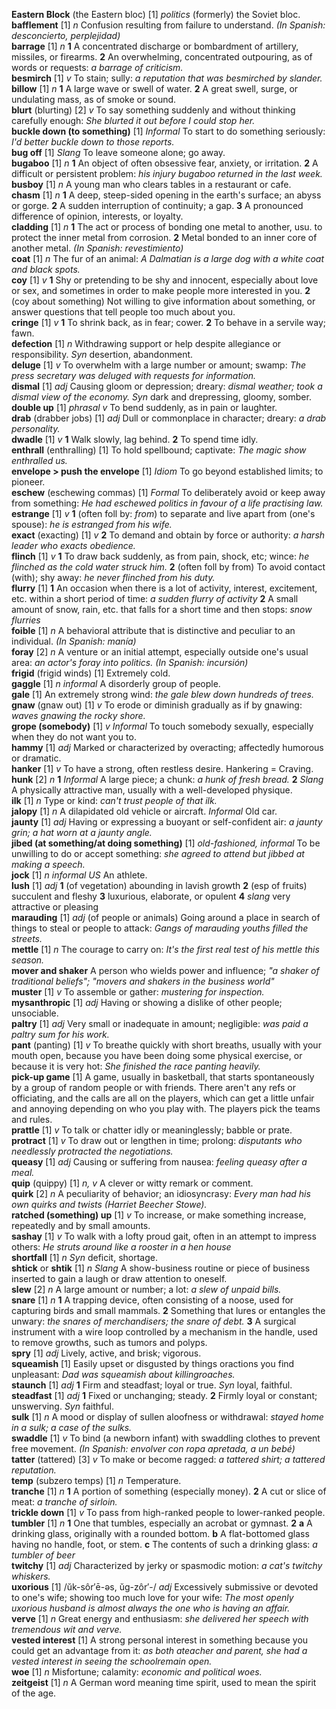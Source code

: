 __Eastern Block__ (the Eastern bloc) [1] _politics_ (formerly) the Soviet bloc.  
__bafflement__ [1] _n_ Confusion resulting from failure to understand. _(In Spanish: desconcierto, perplejidad)_  
__barrage__ [1] _n_ __1__ A concentrated discharge or bombardment of artillery, missiles, or firearms. __2__ An overwhelming, concentrated outpouring, as of words or requests: _a barrage of criticism._  
__besmirch__ [1] _v_ To stain; sully: _a reputation that was besmirched by slander._   
__billow__ [1] _n_ __1__ A large wave or swell of water. __2__ A great swell, surge, or undulating mass, as of smoke or sound.  
__blurt__ (blurting) [2] _v_  To say something suddenly and without thinking carefully enough: _She blurted it out before I could stop her._  
__buckle down (to something)__ [1] _Informal_ To start to do something seriously: _I'd better buckle down to those reports._  
__bug off__ [1] _Slang_ To leave someone alone; go away.  
__bugaboo__ [1] _n_ __1__ An object of often obsessive fear, anxiety, or irritation. __2__ A difficult or persistent problem: _his injury bugaboo returned in the last week._  
__busboy__ [1] _n_ A young man who clears tables in a restaurant or cafe.  
__chasm__ [1] _n_ __1__ A deep, steep-sided opening in the earth's surface; an abyss or gorge. __2__ A sudden interruption of continuity; a gap. __3__ A pronounced difference of opinion, interests, or loyalty.  
__cladding__ [1] _n_ __1__ The act or process of bonding one metal to another, usu. to protect the inner metal from corrosion. __2__ Metal bonded to an inner core of another metal. _(In Spanish: revestimiento)_  
__coat__ [1] _n_ The fur of an animal: _A Dalmatian is a large dog with a white coat and black spots._  
__coy__ [1] _v_ __1__ Shy or pretending to be shy and innocent, especially about love or sex, and sometimes in order to make people more interested in you. __2__ (coy about something) Not willing to give information about something, or answer questions that tell people too much about you.  
__cringe__ [1] _v_ __1__ To shrink back, as in fear; cower. __2__ To behave in a servile way; fawn.  
__defection__ [1] _n_ Withdrawing support or help despite allegiance or responsibility. _Syn_ desertion, abandonment.  
__deluge__ [1] _v_ To overwhelm with a large number or amount; swamp: _The press secretary was deluged with requests for information._  
__dismal__ [1] _adj_ Causing gloom or depression; dreary: _dismal weather; took a dismal view of the economy._  _Syn_ dark and drepressing, gloomy, somber.  
__double up__ [1] _phrasal v_  To bend suddenly, as in pain or laughter.  
__drab__ (drabber jobs) [1] _adj_ Dull or commonplace in character; dreary: _a drab personality._  
__dwadle__ [1] _v_ __1__ Walk slowly, lag behind. __2__ To spend time idly.  
__enthrall__ (enthralling) [1] To hold spellbound; captivate: _The magic show enthralled us._  
__envelope > push the envelope__ [1] _Idiom_ To go beyond established limits; to pioneer.  
__eschew__ (eschewing commas) [1] _Formal_ To deliberately avoid or keep away from something: _He had eschewed politics in favour of a life practising law._  
__estrange__ [1] _v_ __1__ (often foll by: _from_) to separate and live apart from (one's spouse): _he is estranged from his wife._  
__exact__ (exacting) [1] _v_ __2__ To demand and obtain by force or authority: _a harsh leader who exacts obedience._  
__flinch__ [1] _v_ __1__ To draw back suddenly, as from pain, shock, etc; wince: _he flinched as the cold water struck him._ __2__ (often foll by from) To avoid contact (with); shy away: _he never flinched from his duty._  
__flurry__ [1] __1__ An occasion when there is a lot of activity, interest, excitement, etc. within a short period of time: _a sudden flurry of activity_ __2__ A small amount of snow, rain, etc. that falls for a short time and then stops: _snow flurries_  
__foible__ [1] _n_ A behavioral attribute that is distinctive and peculiar to an individual. _(In Spanish: manía)_  
__foray__ [2] _n_ A venture or an initial attempt, especially outside one's usual area: _an actor's foray into politics._ _(In Spanish: incursión)_  
__frigid__ (frigid winds) [1] Extremely cold.  
__gaggle__ [1] _n informal_ A disorderly group of people.  
__gale__ [1] An extremely strong wind: _the gale blew down hundreds of trees._  
__gnaw__ (gnaw out) [1] _v_ To erode or diminish gradually as if by gnawing: _waves gnawing the rocky shore._  
__grope (somebody)__ [1] _v_ _Informal_ To touch somebody sexually, especially when they do not want you to.  
__hammy__ [1] _adj_ Marked or characterized by overacting; affectedly humorous or dramatic.  
__hanker__ [1] _v_ To have a strong, often restless desire. Hankering = Craving.  
__hunk__ [2] _n_ __1__ _Informal_ A large piece; a chunk: _a hunk of fresh bread._ __2__ _Slang_ A physically attractive man, usually with a well-developed physique.  
__ilk__ [1] _n_ Type or kind: _can't trust people of that ilk._  
__jalopy__ [1] _n_ A dilapidated old vehicle or aircraft. _Informal_ Old car.  
__jaunty__ [1] _adj_ Having or expressing a buoyant or self-confident air: _a jaunty grin; a hat worn at a jaunty angle._  
__jibed (at something/at doing something)__ [1] _old-fashioned, informal_ To be unwilling to do or accept something: _she agreed to attend but jibbed at making a speech._  
__jock__ [1] _n informal US_ An athlete.  
__lush__ [1] _adj_ __1__ (of vegetation) abounding in lavish growth __2__ (esp of fruits) succulent and fleshy __3__ luxurious, elaborate, or opulent __4__ _slang_ very attractive or pleasing  
__marauding__ [1] _adj_ (of people or animals) Going around a place in search of things to steal or people to attack: _Gangs of marauding youths filled the streets._  
__mettle__ [1] _n_ The courage to carry on: _It's the first real test of his mettle this season._  
__mover and shaker__ A person who wields power and influence; _"a shaker of traditional beliefs"; "movers and shakers in the business world"_  
__muster__ [1] _v_ To assemble or gather: _mustering for inspection._  
__mysanthropic__ [1] _adj_ Having or showing a dislike of other people; unsociable.  
__paltry__ [1] _adj_ Very small or inadequate in amount; negligible: _was paid a paltry sum for his work._  
__pant__ (panting) [1] _v_ To breathe quickly with short breaths, usually with your mouth open, because you have been doing some physical exercise, or because it is very hot: _She finished the race panting heavily._  
__pick-up game__ [1] A game, usually in basketball, that starts spontaneously by a group of random people or with friends. There aren't any refs or officiating, and the calls are all on the players, which can get a little unfair and annoying depending on who you play with. The players pick the teams and rules.  
__prattle__ [1] _v_ To talk or chatter idly or meaninglessly; babble or prate.  
__protract__ [1] _v_  To draw out or lengthen in time; prolong: _disputants who needlessly protracted the negotiations._  
__queasy__ [1] _adj_ Causing or suffering from nausea: _feeling queasy after a meal._  
__quip__ (quippy) [1] _n, v_  A clever or witty remark or comment.  
__quirk__ [2] _n_ A peculiarity of behavior; an idiosyncrasy: _Every man had his own quirks and twists (Harriet Beecher Stowe)._  
__ratched (something) up__ [1] _v_ To increase, or make something increase, repeatedly and by small amounts.  
__sashay__ [1] _v_ To walk with a lofty proud gait, often in an attempt to impress others: _He struts around like a rooster in a hen house_  
__shortfall__ [1] _n_ _Syn_ deficit, shortage.  
__shtick__ or __shtik__ [1] _n Slang_ A show-business routine or piece of business inserted to gain a laugh or draw attention to oneself.  
__slew__ [2] _n_ A large amount or number; a lot: _a slew of unpaid bills._  
__snare__ [1] _n_ __1__ A trapping device, often consisting of a noose, used for capturing birds and small mammals. __2__ Something that lures or entangles the unwary: _the snares of merchandisers; the snare of debt._ __3__ A surgical instrument with a wire loop controlled by a mechanism in the handle, used to remove growths, such as tumors and polyps.  
__spry__ [1] _adj_ Lively, active, and brisk; vigorous.  
__squeamish__ [1] Easily ​upset or ​disgusted by things or ​actions you ​find ​unpleasant: _Dad was squeamish about ​killing ​roaches._  
__staunch__ [1] _adj_ __1__ Firm and steadfast; loyal or true. _Syn_ loyal, faithful.  
__steadfast__ [1] _adj_ __1__ Fixed or unchanging; steady. __2__ Firmly loyal or constant; unswerving. _Syn_ faithful.  
__sulk__ [1] _n_ A mood or display of sullen aloofness or withdrawal: _stayed home in a sulk; a case of the sulks._  
__swaddle__ [1] _v_ To bind (a newborn infant) with swaddling clothes to prevent free movement. _(In Spanish: envolver con ropa apretada, a un bebé)_  
__tatter__ (tattered) [3] _v_ To make or become ragged: _a tattered shirt; a tattered reputation._  
__temp__ (subzero temps) [1] _n_ Temperature.  
__tranche__ [1] _n_ __1__ A portion of something (especially money). __2__ A cut or slice of meat: _a tranche of sirloin._  
__trickle down__ [1] _v_ To pass from high-ranked people to lower-ranked people.  
__tumbler__ [1] _n_ __1__ One that tumbles, especially an acrobat or gymnast. __2__ __a__ A drinking glass, originally with a rounded bottom. __b__ A flat-bottomed glass having no handle, foot, or stem. __c__ The contents of such a drinking glass: _a tumbler of beer_  
__twitchy__ [1] _adj_ Characterized by jerky or spasmodic motion: _a cat's twitchy whiskers._  
__uxorious__ [1] /ŭk-sôr′ē-əs, ŭg-zôr′-/ _adj_ Excessively submissive or devoted to one's wife; showing too much ​love for ​your ​wife: _The most ​openly uxorious ​husband is ​almost always the one who is having an ​affair._  
__verve__  [1] _n_ Great ​energy and ​enthusiasm: _she ​delivered her ​speech with ​tremendous ​wit and verve._  
__vested interest__ [1] A ​strong ​personal ​interest in something because you could get an ​advantage from it: _as both a ​teacher and ​parent, she had a vested ​interest in ​seeing the ​school ​remain ​open._  
__woe__ [1] _n_ Misfortune; calamity: _economic and political woes._  
__zeitgeist__ [1] _n_ A German word meaning time spirit, used to mean the spirit of the age.  